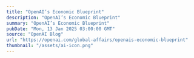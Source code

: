 ```yaml
---
title: "OpenAI’s Economic Blueprint"
description: "OpenAI’s Economic Blueprint"
summary: "OpenAI’s Economic Blueprint"
pubDate: "Mon, 13 Jan 2025 03:00:00 GMT"
source: "OpenAI Blog"
url: "https://openai.com/global-affairs/openais-economic-blueprint"
thumbnail: "/assets/ai-icon.png"
---
```


